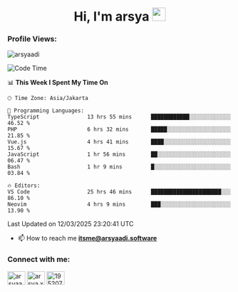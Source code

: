 <h1 align="center">Hi, I'm arsya 
  <img src="https://media.giphy.com/media/hvRJCLFzcasrR4ia7z/giphy.gif" width="30px"/>
</h1>

<p align="left"> <h3>Profile Views:</h3> <img src="https://komarev.com/ghpvc/?username=arsyaadi&label=Profile%20views&color=0e75b6&style=flat" alt="arsyaadi" /> </p>

<!--START_SECTION:waka-->
![Code Time](http://img.shields.io/badge/Code%20Time-3%2C852%20hrs%2026%20mins-blue)

📊 **This Week I Spent My Time On** 

```text
🕑︎ Time Zone: Asia/Jakarta

💬 Programming Languages: 
TypeScript               13 hrs 55 mins      ████████████░░░░░░░░░░░░░   46.52 % 
PHP                      6 hrs 32 mins       █████░░░░░░░░░░░░░░░░░░░░   21.85 % 
Vue.js                   4 hrs 41 mins       ████░░░░░░░░░░░░░░░░░░░░░   15.67 % 
JavaScript               1 hr 56 mins        ██░░░░░░░░░░░░░░░░░░░░░░░   06.47 % 
Bash                     1 hr 9 mins         █░░░░░░░░░░░░░░░░░░░░░░░░   03.84 % 

🔥 Editors: 
VS Code                  25 hrs 46 mins      ██████████████████████░░░   86.10 % 
Neovim                   4 hrs 9 mins        ███░░░░░░░░░░░░░░░░░░░░░░   13.90 % 
```


 Last Updated on 12/03/2025 23:20:41 UTC
<!--END_SECTION:waka-->

- 📫 How to reach me **itsme@arsyaadi.software**


<h3 align="left">Connect with me:</h3>
<p align="left">
<a href="https://linkedin.com/in/arsyaadi" target="blank"><img align="center" src="https://raw.githubusercontent.com/rahuldkjain/github-profile-readme-generator/master/src/images/icons/Social/linked-in-alt.svg" alt="arsyaadi" height="30" width="40" /></a>
<a href="https://fb.com/arsya.xkz" target="blank"><img align="center" src="https://raw.githubusercontent.com/rahuldkjain/github-profile-readme-generator/master/src/images/icons/Social/facebook.svg" alt="arsya.xkz" height="30" width="40" /></a>
<a href="https://stackoverflow.com/users/19520749" target="blank"><img align="center" src="https://raw.githubusercontent.com/rahuldkjain/github-profile-readme-generator/master/src/images/icons/Social/stack-overflow.svg" alt="19520749" height="30" width="40" /></a>
</p>
